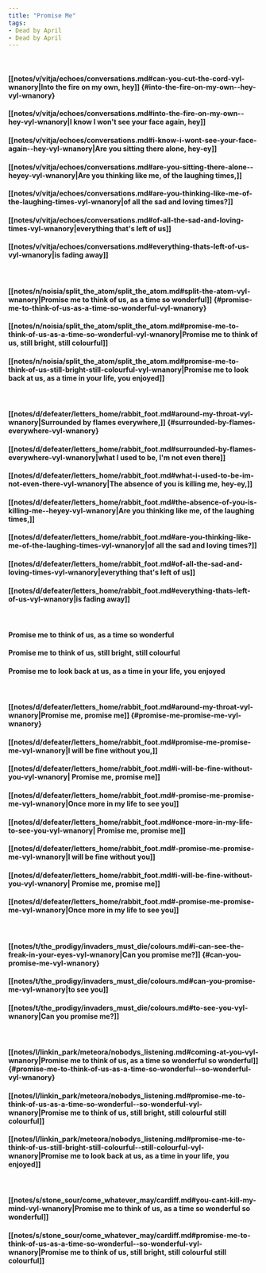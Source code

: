 ```yaml
---
title: "Promise Me"
tags:
- Dead by April
- Dead by April
---
```

&nbsp;
#### [[notes/v/vitja/echoes/conversations.md#can-you-cut-the-cord-vyl-wnanory|Into the fire on my own,  hey]] {#into-the-fire-on-my-own--hey-vyl-wnanory}
#### [[notes/v/vitja/echoes/conversations.md#into-the-fire-on-my-own--hey-vyl-wnanory|I know I won't see your face again,  hey]]
#### [[notes/v/vitja/echoes/conversations.md#i-know-i-wont-see-your-face-again--hey-vyl-wnanory|Are you sitting there alone,  hey-ey]]
#### [[notes/v/vitja/echoes/conversations.md#are-you-sitting-there-alone--heyey-vyl-wnanory|Are you thinking like me, of the laughing times,]]
#### [[notes/v/vitja/echoes/conversations.md#are-you-thinking-like-me-of-the-laughing-times-vyl-wnanory|of all the sad and loving times?]]
#### [[notes/v/vitja/echoes/conversations.md#of-all-the-sad-and-loving-times-vyl-wnanory|everything that's left of us]]
#### [[notes/v/vitja/echoes/conversations.md#everything-thats-left-of-us-vyl-wnanory|is fading away]]
&nbsp;
#### [[notes/n/noisia/split_the_atom/split_the_atom.md#split-the-atom-vyl-wnanory|Promise me to think of us, as a time so wonderful]] {#promise-me-to-think-of-us-as-a-time-so-wonderful-vyl-wnanory}
#### [[notes/n/noisia/split_the_atom/split_the_atom.md#promise-me-to-think-of-us-as-a-time-so-wonderful-vyl-wnanory|Promise me to think of us, still bright, still colourful]]
#### [[notes/n/noisia/split_the_atom/split_the_atom.md#promise-me-to-think-of-us-still-bright-still-colourful-vyl-wnanory|Promise me to look back at us, as a time in your life, you enjoyed]]
&nbsp;
#### [[notes/d/defeater/letters_home/rabbit_foot.md#around-my-throat-vyl-wnanory|Surrounded by flames everywhere,]] {#surrounded-by-flames-everywhere-vyl-wnanory}
#### [[notes/d/defeater/letters_home/rabbit_foot.md#surrounded-by-flames-everywhere-vyl-wnanory|what I used to be, I'm not even there]]
#### [[notes/d/defeater/letters_home/rabbit_foot.md#what-i-used-to-be-im-not-even-there-vyl-wnanory|The absence of you is killing me,  hey-ey,]]
#### [[notes/d/defeater/letters_home/rabbit_foot.md#the-absence-of-you-is-killing-me--heyey-vyl-wnanory|Are you thinking like me, of the laughing times,]]
#### [[notes/d/defeater/letters_home/rabbit_foot.md#are-you-thinking-like-me-of-the-laughing-times-vyl-wnanory|of all the sad and loving times?]]
#### [[notes/d/defeater/letters_home/rabbit_foot.md#of-all-the-sad-and-loving-times-vyl-wnanory|everything that's left of us]]
#### [[notes/d/defeater/letters_home/rabbit_foot.md#everything-thats-left-of-us-vyl-wnanory|is fading away]]
&nbsp;
#### Promise me to think of us, as a time so wonderful
#### Promise me to think of us, still bright, still colourful
#### Promise me to look back at us, as a time in your life, you enjoyed
&nbsp;
#### [[notes/d/defeater/letters_home/rabbit_foot.md#around-my-throat-vyl-wnanory|Promise me, promise me]] {#promise-me-promise-me-vyl-wnanory}
#### [[notes/d/defeater/letters_home/rabbit_foot.md#promise-me-promise-me-vyl-wnanory|I will be fine without you,]]
#### [[notes/d/defeater/letters_home/rabbit_foot.md#i-will-be-fine-without-you-vyl-wnanory| Promise me, promise me]]
#### [[notes/d/defeater/letters_home/rabbit_foot.md#-promise-me-promise-me-vyl-wnanory|Once more in my life to see you]]
#### [[notes/d/defeater/letters_home/rabbit_foot.md#once-more-in-my-life-to-see-you-vyl-wnanory| Promise me, promise me]]
#### [[notes/d/defeater/letters_home/rabbit_foot.md#-promise-me-promise-me-vyl-wnanory|I will be fine without you]]
#### [[notes/d/defeater/letters_home/rabbit_foot.md#i-will-be-fine-without-you-vyl-wnanory| Promise me, promise me]]
#### [[notes/d/defeater/letters_home/rabbit_foot.md#-promise-me-promise-me-vyl-wnanory|Once more in my life to see you]]
&nbsp;
#### [[notes/t/the_prodigy/invaders_must_die/colours.md#i-can-see-the-freak-in-your-eyes-vyl-wnanory|Can you promise me?]] {#can-you-promise-me-vyl-wnanory}
#### [[notes/t/the_prodigy/invaders_must_die/colours.md#can-you-promise-me-vyl-wnanory|to see you]]
#### [[notes/t/the_prodigy/invaders_must_die/colours.md#to-see-you-vyl-wnanory|Can you promise me?]]
&nbsp;
#### [[notes/l/linkin_park/meteora/nobodys_listening.md#coming-at-you-vyl-wnanory|Promise me to think of us, as a time so wonderful  so wonderful]] {#promise-me-to-think-of-us-as-a-time-so-wonderful--so-wonderful-vyl-wnanory}
#### [[notes/l/linkin_park/meteora/nobodys_listening.md#promise-me-to-think-of-us-as-a-time-so-wonderful--so-wonderful-vyl-wnanory|Promise me to think of us, still bright, still colourful  still colourful]]
#### [[notes/l/linkin_park/meteora/nobodys_listening.md#promise-me-to-think-of-us-still-bright-still-colourful--still-colourful-vyl-wnanory|Promise me to look back at us, as a time in your life, you enjoyed]]
&nbsp;
#### [[notes/s/stone_sour/come_whatever_may/cardiff.md#you-cant-kill-my-mind-vyl-wnanory|Promise me to think of us, as a time so wonderful  so wonderful]]
#### [[notes/s/stone_sour/come_whatever_may/cardiff.md#promise-me-to-think-of-us-as-a-time-so-wonderful--so-wonderful-vyl-wnanory|Promise me to think of us, still bright, still colourful  still colourful]]
